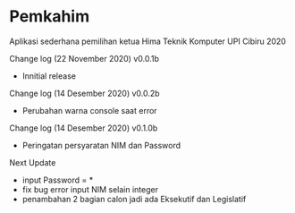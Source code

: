 # Pemkahim
Aplikasi sederhana pemilihan ketua Hima Teknik Komputer UPI Cibiru 2020

Change log (22 November 2020)
v0.0.1b
- Innitial release

Change log (14 Desember 2020)
v0.0.2b
- Perubahan warna console saat  error

Change log (14 Desember 2020)
v0.1.0b
- Peringatan persyaratan NIM dan Password


Next Update
- input Password = *
- fix bug error input NIM selain integer
- penambahan 2 bagian calon jadi ada Eksekutif dan Legislatif

